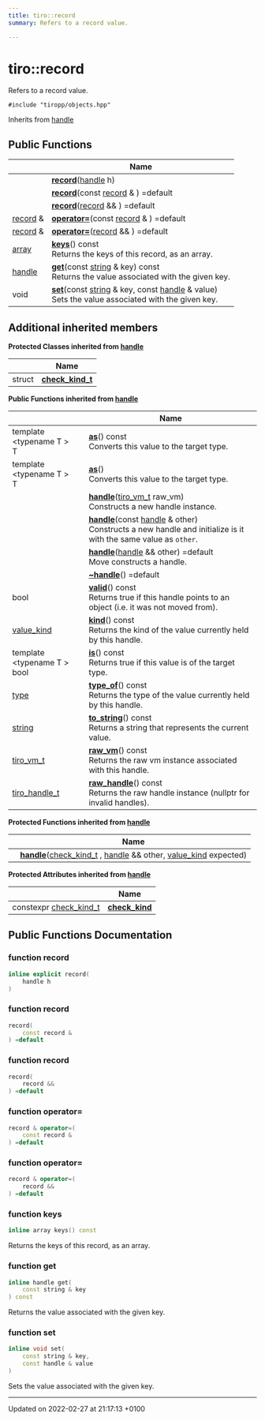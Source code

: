 ```yaml
---
title: tiro::record
summary: Refers to a record value. 

---
```


# tiro::record



Refers to a record value. 


`#include "tiropp/objects.hpp"`

Inherits from [handle](/docs/api/classes/classtiro_1_1handle)

## Public Functions

|                | Name           |
| -------------- | -------------- |
| | **[record](/docs/api/classes/classtiro_1_1record#function-record)**([handle](/docs/api/classes/classtiro&#95;1&#95;1handle) h) |
| | **[record](/docs/api/classes/classtiro_1_1record#function-record)**(const [record](/docs/api/classes/classtiro&#95;1&#95;1record) & ) =default |
| | **[record](/docs/api/classes/classtiro_1_1record#function-record)**([record](/docs/api/classes/classtiro&#95;1&#95;1record) && ) =default |
| [record](/docs/api/classes/classtiro_1_1record) & | **[operator=](/docs/api/classes/classtiro_1_1record#function-operator=)**(const [record](/docs/api/classes/classtiro&#95;1&#95;1record) & ) =default |
| [record](/docs/api/classes/classtiro_1_1record) & | **[operator=](/docs/api/classes/classtiro_1_1record#function-operator=)**([record](/docs/api/classes/classtiro&#95;1&#95;1record) && ) =default |
| [array](/docs/api/classes/classtiro_1_1array) | **[keys](/docs/api/classes/classtiro_1_1record#function-keys)**() const<br>Returns the keys of this record, as an array.  |
| [handle](/docs/api/classes/classtiro_1_1handle) | **[get](/docs/api/classes/classtiro_1_1record#function-get)**(const [string](/docs/api/classes/classtiro&#95;1&#95;1string) & key) const<br>Returns the value associated with the given key.  |
| void | **[set](/docs/api/classes/classtiro_1_1record#function-set)**(const [string](/docs/api/classes/classtiro&#95;1&#95;1string) & key, const [handle](/docs/api/classes/classtiro&#95;1&#95;1handle) & value)<br>Sets the value associated with the given key.  |

## Additional inherited members

**Protected Classes inherited from [handle](/docs/api/classes/classtiro_1_1handle)**

|                | Name           |
| -------------- | -------------- |
| struct | **[check_kind_t](/docs/api/classes/structtiro_1_1handle_1_1check__kind__t)**  |

**Public Functions inherited from [handle](/docs/api/classes/classtiro_1_1handle)**

|                | Name           |
| -------------- | -------------- |
| template <typename T \> <br>T | **[as](/docs/api/classes/classtiro_1_1handle#function-as)**() const<br>Converts this value to the target type.  |
| template <typename T \> <br>T | **[as](/docs/api/classes/classtiro_1_1handle#function-as)**()<br>Converts this value to the target type.  |
| | **[handle](/docs/api/classes/classtiro_1_1handle#function-handle)**([tiro&#95;vm&#95;t](/docs/api/files/def&#95;8h#typedef-tiro-vm-t) raw_vm)<br>Constructs a new handle instance.  |
| | **[handle](/docs/api/classes/classtiro_1_1handle#function-handle)**(const [handle](/docs/api/classes/classtiro&#95;1&#95;1handle) & other)<br>Constructs a new handle and initialize is it with the same value as `other`.  |
| | **[handle](/docs/api/classes/classtiro_1_1handle#function-handle)**([handle](/docs/api/classes/classtiro&#95;1&#95;1handle) && other) =default<br>Move constructs a handle.  |
| | **[~handle](/docs/api/classes/classtiro_1_1handle#function-~handle)**() =default |
| bool | **[valid](/docs/api/classes/classtiro_1_1handle#function-valid)**() const<br>Returns true if this handle points to an object (i.e. it was not moved from).  |
| [value_kind](/docs/api/namespaces/namespacetiro#enum-value-kind) | **[kind](/docs/api/classes/classtiro_1_1handle#function-kind)**() const<br>Returns the kind of the value currently held by this handle.  |
| template <typename T \> <br>bool | **[is](/docs/api/classes/classtiro_1_1handle#function-is)**() const<br>Returns true if this value is of the target type.  |
| [type](/docs/api/classes/classtiro_1_1type) | **[type_of](/docs/api/classes/classtiro_1_1handle#function-type-of)**() const<br>Returns the type of the value currently held by this handle.  |
| [string](/docs/api/classes/classtiro_1_1string) | **[to_string](/docs/api/classes/classtiro_1_1handle#function-to-string)**() const<br>Returns a string that represents the current value.  |
| [tiro_vm_t](/docs/api/files/def_8h#typedef-tiro-vm-t) | **[raw_vm](/docs/api/classes/classtiro_1_1handle#function-raw-vm)**() const<br>Returns the raw vm instance associated with this handle.  |
| [tiro_handle_t](/docs/api/files/def_8h#typedef-tiro-handle-t) | **[raw_handle](/docs/api/classes/classtiro_1_1handle#function-raw-handle)**() const<br>Returns the raw handle instance (nullptr for invalid handles).  |

**Protected Functions inherited from [handle](/docs/api/classes/classtiro_1_1handle)**

|                | Name           |
| -------------- | -------------- |
| | **[handle](/docs/api/classes/classtiro_1_1handle#function-handle)**([check&#95;kind&#95;t](/docs/api/classes/structtiro&#95;1&#95;1handle&#95;1&#95;1check&#95;&#95;kind&#95;&#95;t) , [handle](/docs/api/classes/classtiro&#95;1&#95;1handle) && other, [value&#95;kind](/docs/api/namespaces/namespacetiro#enum-value-kind) expected) |

**Protected Attributes inherited from [handle](/docs/api/classes/classtiro_1_1handle)**

|                | Name           |
| -------------- | -------------- |
| constexpr [check&#95;kind&#95;t](/docs/api/classes/structtiro&#95;1&#95;1handle&#95;1&#95;1check&#95;&#95;kind&#95;&#95;t) | **[check_kind](/docs/api/classes/classtiro_1_1handle#variable-check-kind)**  |


## Public Functions Documentation

### function record

```cpp
inline explicit record(
    handle h
)
```


### function record

```cpp
record(
    const record & 
) =default
```


### function record

```cpp
record(
    record && 
) =default
```


### function operator=

```cpp
record & operator=(
    const record & 
) =default
```


### function operator=

```cpp
record & operator=(
    record && 
) =default
```


### function keys

```cpp
inline array keys() const
```

Returns the keys of this record, as an array. 

### function get

```cpp
inline handle get(
    const string & key
) const
```

Returns the value associated with the given key. 

### function set

```cpp
inline void set(
    const string & key,
    const handle & value
)
```

Sets the value associated with the given key. 

-------------------------------

Updated on 2022-02-27 at 21:17:13 +0100